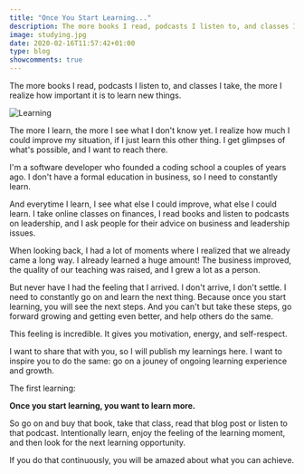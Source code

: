```yaml
---
title: "Once You Start Learning..."
description: The more books I read, podcasts I listen to, and classes I take, the more I realize how important it is to learn new things.
image: studying.jpg
date: 2020-02-16T11:57:42+01:00
type: blog
showcomments: true
---
```




<lead>The more books I read, podcasts I listen to, and classes I take, the more I realize how important it is to learn new things.</lead>

![Learning](/img/studying.jpg)

The more I learn, the more I see what I don't know yet. I realize how much I could improve my situation, if I just learn this other thing. I get glimpses of what's possible, and I want to reach there.

I'm a software developer who founded a coding school a couples of years ago. I don't have a formal education in business, so I need to constantly learn.

And everytime I learn, I see what else I could improve, what else I could learn. I take online classes on finances, I read books and listen to podcasts on leadership, and I ask people for their advice on business and leadership issues.

When looking back, I had a lot of moments where I realized that we already came a long way. I already learned a huge amount! The business improved, the quality of our teaching was raised, and I grew a lot as a person.

But never have I had the feeling that I arrived. I don't arrive, I don't settle. I need to constantly go on and learn the next thing. Because once you start learning, you will see the next steps. And you can't but take these steps, go forward growing and getting even better, and help others do the same.

This feeling is incredible. It gives you motivation, energy, and self-respect.

I want to share that with you, so I will publish my learnings here. I want to inspire you to do the same: go on a jouney of ongoing learning experience and growth.

The first learning:  

**Once you start learning, you want to learn more.**

So go on and buy that book, take that class, read that blog post or listen to that podcast. Intentionally learn, enjoy the feeling of the learning moment, and then look for the next learning opportunity.

If you do that continuously, you will be amazed about what you can achieve.

